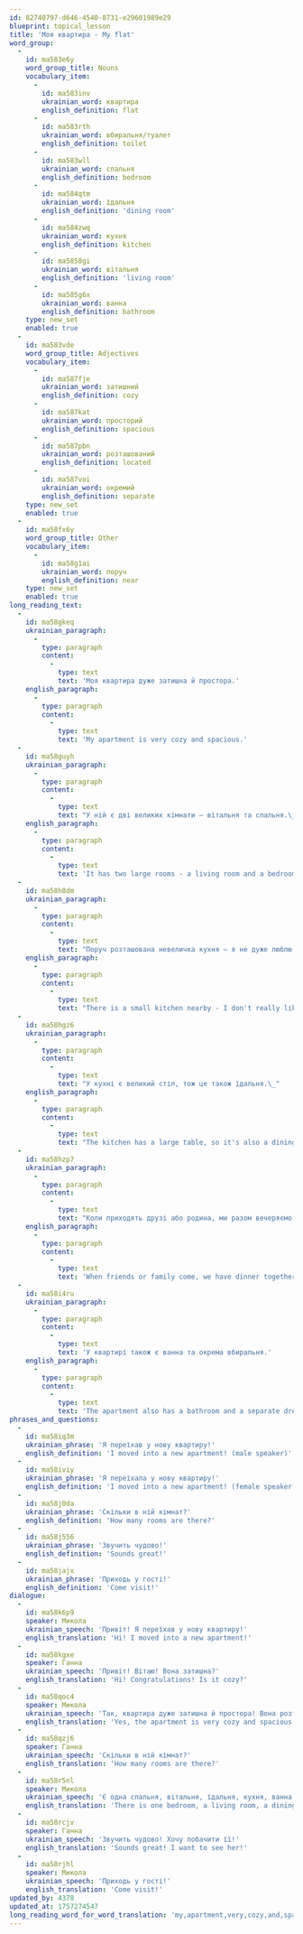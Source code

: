 ```yaml
---
id: 82740797-d646-4540-8731-e29601989e29
blueprint: topical_lesson
title: 'Моя квартира - My flat'
word_group:
  -
    id: ma583e6y
    word_group_title: Nouns
    vocabulary_item:
      -
        id: ma583inv
        ukrainian_word: квартира
        english_definition: flat
      -
        id: ma583rth
        ukrainian_word: вбиральня/туалет
        english_definition: toilet
      -
        id: ma583wll
        ukrainian_word: спальня
        english_definition: bedroom
      -
        id: ma584qtm
        ukrainian_word: їдальня
        english_definition: 'dining room'
      -
        id: ma584zwq
        ukrainian_word: кухня
        english_definition: kitchen
      -
        id: ma5858gi
        ukrainian_word: вітальня
        english_definition: 'living room'
      -
        id: ma585g6x
        ukrainian_word: ванна
        english_definition: bathroom
    type: new_set
    enabled: true
  -
    id: ma583vde
    word_group_title: Adjectives
    vocabulary_item:
      -
        id: ma587fje
        ukrainian_word: затишний
        english_definition: cozy
      -
        id: ma587kat
        ukrainian_word: просторий
        english_definition: spacious
      -
        id: ma587pbn
        ukrainian_word: розташований
        english_definition: located
      -
        id: ma587voi
        ukrainian_word: окремий
        english_definition: separate
    type: new_set
    enabled: true
  -
    id: ma58fx6y
    word_group_title: Other
    vocabulary_item:
      -
        id: ma58g1ai
        ukrainian_word: поруч
        english_definition: near
    type: new_set
    enabled: true
long_reading_text:
  -
    id: ma58gkeq
    ukrainian_paragraph:
      -
        type: paragraph
        content:
          -
            type: text
            text: 'Моя квартира дуже затишна й простора.'
    english_paragraph:
      -
        type: paragraph
        content:
          -
            type: text
            text: 'My apartment is very cozy and spacious.'
  -
    id: ma58guyh
    ukrainian_paragraph:
      -
        type: paragraph
        content:
          -
            type: text
            text: "У ній є дві великих кімнати – вітальня та спальня.\_"
    english_paragraph:
      -
        type: paragraph
        content:
          -
            type: text
            text: 'It has two large rooms - a living room and a bedroom.'
  -
    id: ma58h8dm
    ukrainian_paragraph:
      -
        type: paragraph
        content:
          -
            type: text
            text: "Поруч розташована невеличка кухня – я не дуже люблю готувати.\_"
    english_paragraph:
      -
        type: paragraph
        content:
          -
            type: text
            text: "There is a small kitchen nearby - I don't really like to cook."
  -
    id: ma58hgz6
    ukrainian_paragraph:
      -
        type: paragraph
        content:
          -
            type: text
            text: "У кухні є великий стіл, тож це також їдальня.\_"
    english_paragraph:
      -
        type: paragraph
        content:
          -
            type: text
            text: "The kitchen has a large table, so it's also a dining room."
  -
    id: ma58hzp7
    ukrainian_paragraph:
      -
        type: paragraph
        content:
          -
            type: text
            text: "Коли приходять друзі або родина, ми разом вечеряємо.\_"
    english_paragraph:
      -
        type: paragraph
        content:
          -
            type: text
            text: 'When friends or family come, we have dinner together.'
  -
    id: ma58i4ru
    ukrainian_paragraph:
      -
        type: paragraph
        content:
          -
            type: text
            text: 'У квартирі також є ванна та окрема вбиральня.'
    english_paragraph:
      -
        type: paragraph
        content:
          -
            type: text
            text: 'The apartment also has a bathroom and a separate dressing room.'
phrases_and_questions:
  -
    id: ma58iq3m
    ukrainian_phrase: 'Я переїхав у нову квартиру!'
    english_definition: 'I moved into a new apartment! (male speaker)'
  -
    id: ma58iviy
    ukrainian_phrase: 'Я переїхала у нову квартиру!'
    english_definition: 'I moved into a new apartment! (female speaker)'
  -
    id: ma58j0da
    ukrainian_phrase: 'Скільки в ній кімнат?'
    english_definition: 'How many rooms are there?'
  -
    id: ma58j556
    ukrainian_phrase: 'Звучить чудово!'
    english_definition: 'Sounds great!'
  -
    id: ma58jajx
    ukrainian_phrase: 'Приходь у гості!'
    english_definition: 'Come visit!'
dialogue:
  -
    id: ma58k6p9
    speaker: Микола
    ukrainian_speech: 'Привіт! Я переїхав у нову квартиру!'
    english_translation: 'Hi! I moved into a new apartment!'
  -
    id: ma58kgxe
    speaker: Ганна
    ukrainian_speech: 'Привіт! Вітаю! Вона затишна?'
    english_translation: 'Hi! Congratulations! Is it cozy?'
  -
    id: ma58qoc4
    speaker: Микола
    ukrainian_speech: 'Так, квартира дуже затишна й простора! Вона розташована в тихому районі. Це окрема квартира з усім необхідним.'
    english_translation: 'Yes, the apartment is very cozy and spacious! It is located in a quiet area. This is a separate apartment with everything you need.'
  -
    id: ma58qzj6
    speaker: Ганна
    ukrainian_speech: 'Скільки в ній кімнат?'
    english_translation: 'How many rooms are there?'
  -
    id: ma58r5nl
    speaker: Микола
    ukrainian_speech: 'Є одна спальня, вітальня, їдальня, кухня, ванна і окрема вбиральня.'
    english_translation: 'There is one bedroom, a living room, a dining room, a kitchen, a bathroom and a separate dressing room.'
  -
    id: ma58rcjv
    speaker: Ганна
    ukrainian_speech: 'Звучить чудово! Хочу побачити її!'
    english_translation: 'Sounds great! I want to see her!'
  -
    id: ma58rjhl
    speaker: Микола
    ukrainian_speech: 'Приходь у гості!'
    english_translation: 'Come visit!'
updated_by: 4378
updated_at: 1757274547
long_reading_word_for_word_translation: 'my,apartment,very,cozy,and,spacious,in,her,are,two,big,rooms,living room,and,bedroom,next to,is placed,small,kitchen,I,not,really,love,to cook,in,kitchen,there is,big,table,so,this is,also,dining room,when,come,friends,or,family,we,together,have dinner,in,apartment,also,is,bathroom,and,separate,toilet'
---
```

